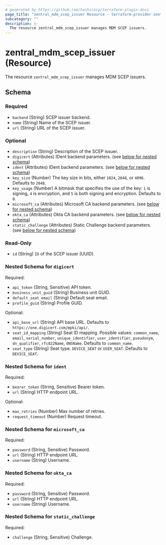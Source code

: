 ```yaml
---
# generated by https://github.com/hashicorp/terraform-plugin-docs
page_title: "zentral_mdm_scep_issuer Resource - terraform-provider-zentral"
subcategory: ""
description: |-
  The resource zentral_mdm_scep_issuer manages MDM SCEP issuers.
---
```


# zentral_mdm_scep_issuer (Resource)

The resource `zentral_mdm_scep_issuer` manages MDM SCEP issuers.



<!-- schema generated by tfplugindocs -->
## Schema

### Required

- `backend` (String) SCEP issuer backend.
- `name` (String) Name of the SCEP issuer.
- `url` (String) URL of the SCEP issuer.

### Optional

- `description` (String) Description of the SCEP issuer.
- `digicert` (Attributes) IDent backend parameters. (see [below for nested schema](#nestedatt--digicert))
- `ident` (Attributes) IDent backend parameters. (see [below for nested schema](#nestedatt--ident))
- `key_size` (Number) The key size in bits, either `1024`, `2048`, or `4096`. Defaults to `2048`.
- `key_usage` (Number) A bitmask that specifies the use of the key: `1` is signing, `4` is encryption, and `5` is both signing and encryption. Defaults to `0`.
- `microsoft_ca` (Attributes) Microsoft CA backend parameters. (see [below for nested schema](#nestedatt--microsoft_ca))
- `okta_ca` (Attributes) Okta CA backend parameters. (see [below for nested schema](#nestedatt--okta_ca))
- `static_challenge` (Attributes) Static Challenge backend parameters. (see [below for nested schema](#nestedatt--static_challenge))

### Read-Only

- `id` (String) `ID` of the SCEP issuer (UUID).

<a id="nestedatt--digicert"></a>
### Nested Schema for `digicert`

Required:

- `api_token` (String, Sensitive) API token.
- `business_unit_guid` (String) Business unit GUID.
- `default_seat_email` (String) Default seat email.
- `profile_guid` (String) Profile GUID.

Optional:

- `api_base_url` (String) API base URL. Defaults to `https://one.digicert.com/mpki/api/`.
- `seat_id_mapping` (String) Seat ID mapping. Possible values: `common_name`, `email`, `serial_number`, `unique_identifier`, `user_identifier`, `pseudonym`, `dn_qualifier`, `rfc822Name`, `dNSName`. Defaults to `common_name`.
- `seat_type` (String) Seat type. `DEVICE_SEAT` or `USER_SEAT`. Defaults to `DEVICE_SEAT`.


<a id="nestedatt--ident"></a>
### Nested Schema for `ident`

Required:

- `bearer_token` (String, Sensitive) Bearer token.
- `url` (String) HTTP endpoint URL.

Optional:

- `max_retries` (Number) Max number of retries.
- `request_timeout` (Number) Request timeout.


<a id="nestedatt--microsoft_ca"></a>
### Nested Schema for `microsoft_ca`

Required:

- `password` (String, Sensitive) Password.
- `url` (String) HTTP endpoint URL.
- `username` (String) Username.


<a id="nestedatt--okta_ca"></a>
### Nested Schema for `okta_ca`

Required:

- `password` (String, Sensitive) Password.
- `url` (String) HTTP endpoint URL.
- `username` (String) Username.


<a id="nestedatt--static_challenge"></a>
### Nested Schema for `static_challenge`

Required:

- `challenge` (String, Sensitive) Challenge.
